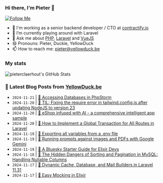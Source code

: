 ### Hi there, I'm Pieter 👋  
[![Follow Me](https://img.shields.io/github/followers/pieterclaerhout?label=Follow&style=social)](https://github.com/pieterclaerhout)

- 🏢 I'm working as a senior backend developer / CTO at [contractify.io](https://contractify.io)
- 🌱 I’m currently playing around with Laravel
- 💬 Ask me about [PHP](https://php.net), [Laravel](http://laravel.com) and [VueJS](https://vuejs.org)
- 😄 Pronouns: Pieter, Duckie, YellowDuck
- 📫 How to reach me: pieter@yellowduck.be

### My stats

![pieterclaerhout's GitHub Stats](https://github-readme-stats.vercel.app/api?username=pieterclaerhout&show_icons=true&count_private=true&line_height=40)

### 📩 Latest Blog Posts from [YellowDuck.be](https://www.yellowduck.be/)
<!-- BLOG-POST-LIST:START -->
- `2024-11-21` | [🔗 Accessing Databases in PhpStorm](https://www.yellowduck.be/posts/accessing-databases-in-phpstorm)  
- `2024-11-20` | [🐥 TIL: Fixing the require error in tailwind.config.js after updating NodeJS to version 23](https://www.yellowduck.be/posts/til-fixing-the-require-error-in-tailwind-config-js-after-updating-nodejs-to-version-23)  
- `2024-11-20` | [🔗 eShop infused with AI - a comprehensive intelligent app sample](https://www.yellowduck.be/posts/eshop-infused-with-ai-a-comprehensive-intelligent-app-sample-net-blog)  
- `2024-11-20` | [🔗 How to Implement a Global Transaction for All Routes in Laravel](https://www.yellowduck.be/posts/how-to-implement-a-global-transaction-for-all-routes-in-laravel)  
- `2024-11-19` | [🐥 Exporting all variables from a .env file](https://www.yellowduck.be/posts/exporting-all-variables-from-a-env-file)  
- `2024-11-19` | [🔗 Running prompts against images and PDFs with Google Gemini](https://www.yellowduck.be/posts/running-prompts-against-images-and-pdfs-with-google-gemini)  
- `2024-11-19` | [🔗 A Bluesky Starter Guide for Elixir Devs](https://www.yellowduck.be/posts/a-bluesky-starter-guide-for-elixir-devs)  
- `2024-11-18` | [🐥 The Hidden Dangers of Sorting and Pagination in MySQL: Handling Nullable Columns](https://www.yellowduck.be/posts/the-hidden-dangers-of-sorting-and-pagination-in-mysql-handling-nullable-columns)  
- `2024-11-17` | [🔗 Dynamic Cache, Database, and Mail Builders in Laravel 11.31](https://www.yellowduck.be/posts/dynamic-cache-database-and-mail-builders-in-laravel-11-31)  
- `2024-11-17` | [🔗 Easy Mocking in Elixir](https://www.yellowduck.be/posts/easy-mocking-in-elixir)  

<!-- BLOG-POST-LIST:END -->
